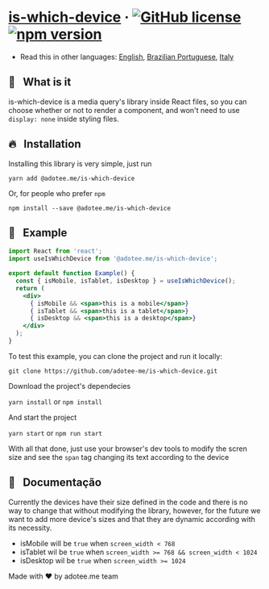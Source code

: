 # [is-which-device](https://www.npmjs.com/package/@adotee.me/is-which-device) &middot; [![GitHub license](https://img.shields.io/badge/license-MIT-blue.svg)](https://github.com/adotee-me/is-which-device/blob/main/LICENSE) [![npm version](https://img.shields.io/npm/v/@adotee.me/is-which-device.svg?style=flat)](https://www.npmjs.com/package/@adotee.me/is-which-device)

* Read this in other languages: [English](README.md), [Brazilian Portuguese](README.pt-br.md), [Italy](README.it.md)

## 🤔 &nbsp; What is it

is-which-device is a media query's library inside React files, so you can choose whether or not to render a component, and won't need to use ```display: none``` inside styling files.

## 🔥 &nbsp; Installation

Installing this library is very simple, just run

`yarn add @adotee.me/is-which-device`

Or, for people who prefer ```npm```

`npm install --save @adotee.me/is-which-device`

## :rocket: &nbsp; Example

```jsx
import React from 'react';
import useIsWhichDevice from '@adotee.me/is-which-device';

export default function Example() {
  const { isMobile, isTablet, isDesktop } = useIsWhichDevice();
  return (
    <div>
      { isMobile && <span>this is a mobile</span>}
      { isTablet && <span>this is a tablet</span>}
      { isDesktop && <span>this is a desktop</span>}
    </div>
  );
}
```

To test this example, you can clone the project and run it locally:

`git clone https://github.com/adotee-me/is-which-device.git`

Download the project's dependecies

`yarn install` or `npm install`

And start the project

`yarn start` or `npm run start`

With all that done, just use your browser's dev tools to modify the scren size and see the `span` tag changing its text according to the device


## :closed_book: &nbsp; Documentação

Currently the devices have their size defined in the code and there is no way to change that without modifying the library, however, for the future we want to add more device's sizes and that they are dynamic according with its necessity.

- isMobile will be `true` when `screen_width < 768`
- isTablet wil be `true` when `screen_width >= 768 && screen_width < 1024`
- isDesktop wil be `true` when `screen_width >= 1024`

Made with ❤️ by adotee.me team
